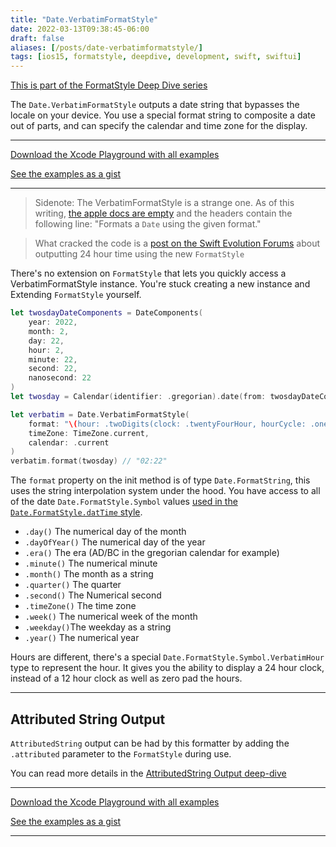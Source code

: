 ```yaml
---
title: "Date.VerbatimFormatStyle"
date: 2022-03-13T09:38:45-06:00
draft: false
aliases: [/posts/date-verbatimformatstyle/]
tags: [ios15, formatstyle, deepdive, development, swift, swiftui]
---
```


[This is part of the FormatStyle Deep Dive series](/posts/formatstyle-deep-dive)

The `Date.VerbatimFormatStyle` outputs a date string that bypasses the locale on your device. You use a special format string to composite a date out of parts, and can specify the calendar and time zone for the display.

<hr>

[Download the Xcode Playground with all examples](https://github.com/brettohland/FormatStylesDeepDive/)

[See the examples as a gist](https://gist.github.com/brettohland/ac2fbd1446bc7bb64da491587b010e3c)

<hr>

> Sidenote: The VerbatimFormatStyle is a strange one. As of this writing, [the apple docs are empty](https://developer.apple.com/documentation/foundation/formatstyle) and the headers contain the following line: "Formats a `Date` using the given format."

> What cracked the code is a [post on the Swift Evolution Forums](https://forums.swift.org/t/new-date-formatstyle-anyway-to-do-24-hour/52994/34) about outputting 24 hour time using the new `FormatStyle`

There's no extension on `FormatStyle` that lets you quickly access a VerbatimFormatStyle instance. You're stuck creating a new instance and Extending `FormatStyle` yourself.

```Swift
let twosdayDateComponents = DateComponents(
    year: 2022,
    month: 2,
    day: 22,
    hour: 2,
    minute: 22,
    second: 22,
    nanosecond: 22
)
let twosday = Calendar(identifier: .gregorian).date(from: twosdayDateComponents)!

let verbatim = Date.VerbatimFormatStyle(
    format: "\(hour: .twoDigits(clock: .twentyFourHour, hourCycle: .oneBased)):\(minute: .twoDigits)",
    timeZone: TimeZone.current,
    calendar: .current
)
verbatim.format(twosday) // "02:22"
```

The `format` property on the init method is of type `Date.FormatString`, this uses the string interpolation system under the hood. You have access to all of the date `Date.FormatStyle.Symbol` values [used in the `Date.FormatStyle.datTime` style](/posts/date-and-formatstyle-and-you).

- `.day()` The numerical day of the month
- `.dayOfYear()` The numerical day of the year
- `.era()` The era (AD/BC in the gregorian calendar for example)
- `.minute()` The numerical minute
- `.month()` The month as a string
- `.quarter()` The quarter
- `.second()` The Numerical second
- `.timeZone()` The time zone
- `.week()` The numerical week of the month
- `.weekday()`The weekday as a string
- `.year()` The numerical year

Hours are different, there's a special `Date.FormatStyle.Symbol.VerbatimHour` type to represent the hour. It gives you the ability to display a 24 hour clock, instead of a 12 hour clock as well as zero pad the hours.

<hr>

## Attributed String Output

`AttributedString` output can be had by this formatter by adding the `.attributed` parameter to the `FormatStyle` during use.

You can read more details in the [AttributedString Output deep-dive](/posts/formatstyle/style-deep-dives/attributed-strings/)
<hr>

[Download the Xcode Playground with all examples](https://github.com/brettohland/FormatStylesDeepDive/)

[See the examples as a gist](https://gist.github.com/brettohland/ac2fbd1446bc7bb64da491587b010e3c)

<hr>